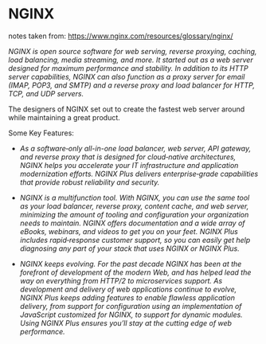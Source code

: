 # NGINX

notes taken from: <https://www.nginx.com/resources/glossary/nginx/>

*NGINX is open source software for web serving, reverse proxying, caching, load balancing, media streaming, and more. It started out as a web server designed for maximum performance and stability. In addition to its HTTP server capabilities, NGINX can also function as a proxy server for email (IMAP, POP3, and SMTP) and a reverse proxy and load balancer for HTTP, TCP, and UDP servers.*

The designers of NGINX set out to create the fastest web server around while maintaining a great product. 

Some Key Features:

- *As a software‑only all-in-one load balancer, web server, API gateway, and reverse proxy that is designed for cloud‑native architectures, NGINX helps you accelerate your IT infrastructure and application modernization efforts. NGINX Plus delivers enterprise‑grade capabilities that provide robust reliability and security.*

- *NGINX is a multifunction tool. With NGINX, you can use the same tool as your load balancer, reverse proxy, content cache, and web server, minimizing the amount of tooling and configuration your organization needs to maintain. NGINX offers documentation and a wide array of eBooks, webinars, and videos to get you on your feet. NGINX Plus includes rapid‑response customer support, so you can easily get help diagnosing any part of your stack that uses NGINX or NGINX Plus.*

- *NGINX keeps evolving. For the past decade NGINX has been at the forefront of development of the modern Web, and has helped lead the way on everything from HTTP/2 to microservices support. As development and delivery of web applications continue to evolve, NGINX Plus keeps adding features to enable flawless application delivery, from support for configuration using an implementation of JavaScript customized for NGINX, to support for dynamic modules. Using NGINX Plus ensures you’ll stay at the cutting edge of web performance.*